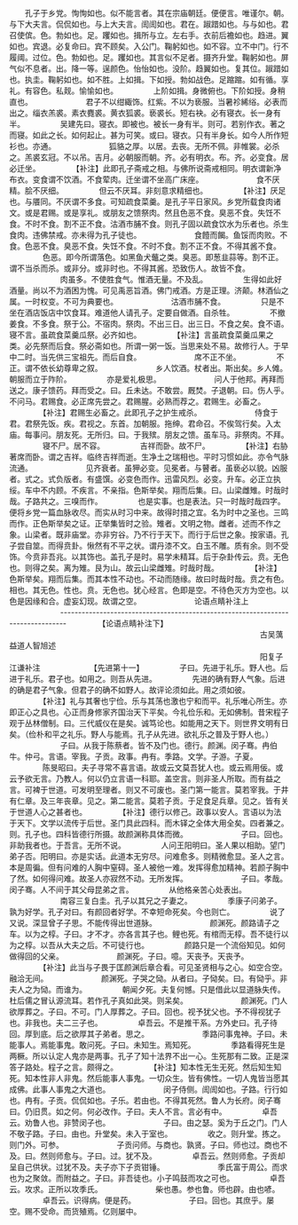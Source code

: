 <!-- { "loadSidebar": true } -->
　　孔子于乡党。恂恂如也。似不能言者。其在宗庙朝廷。便便言。唯谨尔。朝。与下大夫言。侃侃如也。与上大夫言。訚訚如也。君在。踧踖如也。与与如也。君召使傧。色。勃如也。足。躩如也。揖所与立。左右手。衣前后襜如也。趋进。翼如也。宾退。必复命曰。宾不顾矣。入公门。鞠躬如也。如不容。立不中门。行不履阈。过位。色。勃如也。足。躩如也。其言似不足者。摄齐升堂。鞠躬如也。屏气似不息者。出。降一等。逞颜色。怡怡如也。没阶。趋翼如也。复其位。踧踖如也。执圭。鞠躬如也。如不胜。上如揖。下如授。勃如战色。足蹜蹜。如有循。享礼。有容色。私觌。愉愉如也。
　　
　　上阶如揖。身微俯也。下阶如授。身稍直也。
　　
　　
　　君子不以绀緅饰。红紫。不以为亵服。当暑袗絺绤。必表而出之。缁衣羔裘。素衣麑裘。黄衣狐裘。亵裘长。短右袂。必有寝衣。长一身有半。
　　
　　吴建先曰。寝衣。即被也。被长一身有半。则可。若别作衣。著之而寝。如此之长。如何起止。甚为可笑。或曰。寝衣。只有半身长。如今人所作短衫也。亦通。
　　
　　
　　狐貉之厚。以居。去丧。无所不佩。非帷裳。必杀之。羔裘玄冠。不以吊。吉月。必朝服而朝。齐。必有明衣。布。齐。必变食。居必迁坐。
　　
　　【补注】此即孔子斋戒之相。与佛所说斋戒相同。明衣谓新净布衣。变食谓不饮酒。不食荤肉。迁坐谓不坐高广床座。
　　
　　
　　食不厌精。脍不厌细。
　　
　　但云不厌耳。非刻意求精细也。
　　
　　【补注】厌足也。与餍同。不厌谓不多食。可知疏食菜羹。是孔子平日家风。乡党所载食肉诸文。或是君赐。或是享礼。或朋友之馈祭肉。然且色恶不食。臭恶不食。失饪不食。不时不食。割不正不食。沽酒市脯不食。则孔子固以疏食饮水为乐者也。杀生食肉。违佛禁戒。亦未得为孔子徒也。
　　
　　
　　食饐而餲。鱼馁而肉败。不食。色恶不食。臭恶不食。失饪不食。不时不食。割不正不食。不得其酱不食。
　　
　　色恶。即今所谓落色。如黑鱼犬虌之类。臭恶。即葱韭蒜等。割不正。谓不当杀而杀。或非分。或非时也。不得其酱。恐致伤人。故皆不食。
　　
　　
　　肉虽多。不使胜食气。惟酒无量。不及乱。
　　
　　生得如此好酒量。尚以不为酒困为愧。可见禹恶旨酒。佛门戒酒。方是正理。济颠。林酒仙之属。一时权变。不可为典要也。
　　
　　
　　沽酒市脯不食。
　　
　　只是不坐在酒店饭店中饮食耳。难道他人请孔子。定要自做酒。自杀牲。
　　
　　不撤姜食。不多食。祭于公。不宿肉。祭肉。不出三日。出三日。不食之矣。食不语。寝不言。虽疏食菜羹瓜祭。必齐如也。
　　
　　【补注】言虽疏食菜羹瓜果之类。必先祭而后食。祭必斋如也。所谓一粥一饭。当思来处不易。故修行人。于早中二时。当先供三宝祖先。而后自食。
　　
　　
　　席不正不坐。
　　
　　不正。谓不依长幼尊卑之叙。
　　
　　
　　乡人饮酒。杖者出。斯出矣。乡人傩。朝服而立于阼阶。
　　
　　亦是爱礼极思。
　　
　　
　　问人于他邦。再拜而送之。康子馈药。拜而受之。曰。丘未达。不敢尝。厩焚。子退朝。曰。伤人乎。不问马。君赐食。必正席先尝之。君赐腥。必熟而荐之。君赐生。必畜之。
　　
　　【补注】君赐生必畜之。此即孔子之护生戒杀。
　　
　　
　　侍食于君。君祭先饭。疾。君视之。东首。加朝服。拖绅。君命召。不俟驾行矣。入太庙。每事问。朋友死。无所归。曰。于我殡。朋友之馈。虽车马。非祭肉。不拜。
　　
　　寝不尸。居不容。
　　
　　吉祥而卧。故不尸。
　　
　　【补注】右胁著席而卧。谓之吉祥。临终吉祥而逝。生净土之瑞相也。平时习惯如此。亦令气脉流通。
　　
　　
　　见齐衰者。虽狎必变。见冕者。与瞽者。虽亵必以貌。凶服者。式之。式负版者。有盛馔。必变色而作。迅雷风烈。必变。升车。必正立执绥。车中不内顾。不疾言。不亲指。色斯举矣。翔而后集。曰。山梁雌雉。时哉时哉。子路共之。三嗅而作。
　　
　　也是实事。也是表法。只一时哉时哉四字。便将乡党一篇血脉收尽。而实从时习中来。故得时措之宜。名为时中之圣也。三鸣而作。正色斯举矣之证。正举集皆时之验。雉者。文明之物。雌者。述而不作之象。山梁者。既非庙堂。亦非穷谷。乃不行于天下。而行于后世之象。按家语。孔子尝自筮。而得贲卦。愀然有不平之状。谓丹漆不文。白玉不雕。质有余。则不受饰。今贲非吾兆。以其饰也。盖孔子是时。易学未精耳。后于杂卦传云。贲。无色也。则得之矣。离为雉。艮为山。故云山梁雌雉。时哉时哉。
　　
　　【补注】色斯举矣。翔而后集。而其本性不动也。不动而随缘。故曰时哉时哉。贲之有色。相也。其无色。性也。贲。无色也。犹心经言。色即是空。不待色灭方为空也。以色是因缘和合。虚妄幻现。故谓之空。
　　
　　
　　论语点睛补注上
　　
　　
　　--------------------------------------------------------------------------------
　　
　　【论语点睛补注下】
　　
　　　　　　　　　　　　　　　　　　　　　　　　　　　　　　古吴蕅益道人智旭述
　　
　　　　　　　　　　　　　　　　　　　　　　　　　　　　　　阳复子江谦补注
　　
　　
　　【先进第十一】
　　
　　子曰。先进于礼乐。野人也。后进于礼乐。君子也。如用之。则吾从先进。
　　
　　先进的确有野人气象。后进的确是君子气象。但君子的确不如野人。故评论须如此。用之须如彼。
　　
　　【补注】礼与其奢也宁俭。乐与其荡也激也宁和而平。礼乐唯心所生。亦即正心之具也。心正而身修家齐国治天下平矣。今礼俭乐和。无如佛制。昔宋程子观于丛林僧制。曰。三代威仪在是矣。诚笃论也。如能用之天下。则世界文明有日矣。（俭朴和平之礼乐。野人与能焉。孔子从先进。欲礼乐之普及于野人也。）
　　
　　
　　子曰。从我于陈蔡者。皆不及门也。德行。颜渊。闵子骞。冉伯牛。仲弓。言语。宰我。子贡。政事。冉有。季路。文学。子游。子夏。
　　
　　陈旻昭曰。夫子寻常不喜言语。故或云文莫吾犹人也。或云焉用佞。或云予欲无言。乃教人。何以仍立言语一科耶。盖空言。则非圣人所取。而有益之言。可裨于世道。可发明至理者。则又不可废也。圣门第一能言。莫若宰我。于井有仁章。及三年丧章。见之。第二能言。莫若子贡。于足食足兵章。见之。皆有关于世道人心之甚者也。
　　
　　【补注】德行以修己。政事以安人。言语以为法于天下。文学以流传于后世。圣门具此四科。而木铎之全体大用全矣。四者兼之。则。孔子也。四科皆德行所摄。故颜渊称具体而微。
　　
　　
　　子曰。回也。非助我者也。于吾言。无所不说。
　　
　　人问王阳明曰。圣人果以相助。望门弟子否。阳明曰。亦是实话。此道本无穷尽。问难愈多。则精微愈显。圣人之言。本是周徧。但有问难的人胸中窒碍。圣人被他一难。发挥得愈加精神。若颜子胸中了然。如何得问难。故圣人亦寂然不动。无所发挥。
　　
　　
　　子曰。孝哉。闵子骞。人不间于其父母昆弟之言。
　　
　　从他格亲苦心处表出。
　　
　　
　　南容三复白圭。孔子以其兄之子妻之。
　　
　　季康子问弟子。孰为好学。孔子对曰。有颜回者好学。不幸短命死矣。今也则亡。
　　
　　说了又说。深显曾子子思。不能传得出世道脉。
　　
　　
　　颜渊死。颜路请子之车。以为之椁。子曰。才不才。亦各言其子也。鲤也死。有棺而无椁。吾不徒行以为之椁。以吾从大夫之后。不可徒行也。
　　
　　颜路只是一个流俗知见。如何做得回的父亲。
　　
　　
　　颜渊死。子曰。噫。天丧予。天丧予。
　　
　　【补注】此当与子畏于匡颜渊后章合看。可见圣贤相与之心。如空合空。融洽无间。
　　
　　
　　颜渊死。子哭之恸。从者曰。子恸矣。曰。有恸乎。非夫人之为恸。而谁为。
　　
　　朝闻夕死。夫复何憾。只是借此以显道脉失传。杜后儒之冒认源流耳。若作孔子真如此哭。则呆矣。
　　
　　
　　颜渊死。门人欲厚葬之。子曰。不可。门人厚葬之。子曰。回也。视予犹父也。予不得视犹子也。非我也。夫二三子也。
　　
　　卓吾云。不是推干系。方外史曰。孔子待回。厚到底。后之欲厚其子弟者。思之。
　　
　　
　　季路问事鬼神。子曰。未能事人。焉能事鬼。敢问死。子曰。未知生。焉知死。
　　
　　季路看得死生是两橛。所以认定人鬼亦是两事。孔子了知十法界不出一心。生死那有二致。正是深答子路处。程子之言。颇得之。
　　
　　【补注】知本性无生无死。然后知生知死。知本性非人非鬼。然后能事人事鬼。一切众生。皆有佛性。一切人鬼皆当愿其成佛。此事人事鬼之大道也。
　　
　　
　　闵子侍侧。訚訚如也。子路。行行如也。冉有。子贡。侃侃如也。子乐。若由也。不得其死然。鲁人为长府。闵子骞曰。仍旧贯。如之何。何必改作。子曰。夫人不言。言必有中。
　　
　　卓吾云。劝鲁人也。非赞闵子也。
　　
　　
　　子曰。由之瑟。奚为于丘之门。门人不敬子路。子曰。由也。升堂矣。未入于室也。
　　
　　收之。则升堂。拣之。则门外。可参。
　　
　　
　　子贡问师。与商也。孰贤。子曰。师也过。商也不及。曰。然则师愈与。子曰。过。犹不及。
　　
　　卓吾云。然则师愈。子贡却呈自己供状。过犹不及。夫子亦下子贡钳锤。
　　
　　
　　季氏富于周公。而求也为之聚敛。而附益之。子曰。非吾徒也。小子鸣鼓而攻之可也。
　　
　　卓吾云。攻求。正所以攻季氏。
　　
　　
　　柴也愚。参也鲁。师也辟。由也喭。
　　
　　卓吾云。识得病。便是药。
　　
　　
　　子曰。回也。其庶乎。屡空。赐不受命。而货殖焉。亿则屡中。
　　
